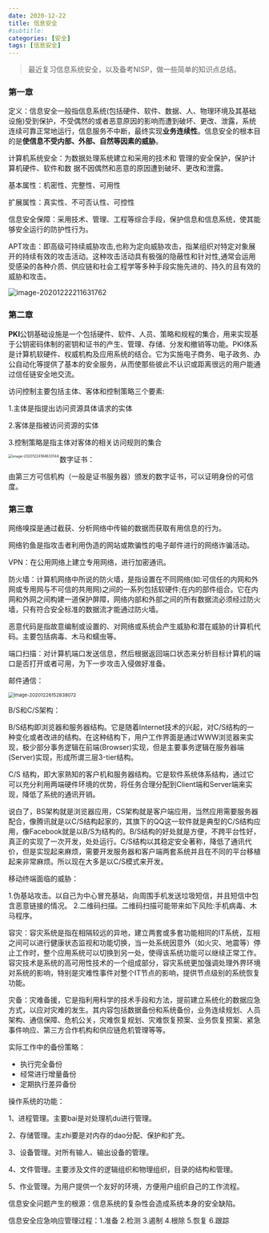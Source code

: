 ```yaml
---
date: 2020-12-22
title: 信息安全
#subtitle: 
categories: [安全]
tags: [信息安全]
---
```


> 最近复习信息系统安全，以及备考NISP，做一些简单的知识点总结。

### 第一章

定义：信息安全一般指信息系统(包括硬件、软件、数据、人、物理环境及其基础设施)受到保护，不受偶然的或者恶意原因的影响而遭到破坏、更改、泄露，系统连续可靠正常地运行，信息服务不中断，最终实现**业务连续性**。信息安全的根本目的是**使信息不受内部、外部、自然等因素的威胁**。

计算机系统安全：为数据处理系统建立和采用的技术和 管理的安全保护，保护计算机硬件、软件和数 据不因偶然和恶意的原因遭到破坏、更改和泄露。

基本属性：机密性、完整性、可用性

扩展属性：真实性、不可否认性、可控性

信息安全保障：采用技术、管理、工程等综合手段，保护信息和信息系统，使其能够安全运行的防护性行为。

APT攻击：即高级可持续威胁攻击,也称为定向威胁攻击，指某组织对特定对象展开的持续有效的攻击活动。这种攻击活动具有极强的隐蔽性和针对性,通常会运用受感染的各种介质、供应链和社会工程学等多种手段实施先进的、持久的且有效的威胁和攻击。

![image-20201222211631762](https://i.loli.net/2020/12/22/v621q4hcsdYkXJQ.png)



### 第二章

**PKI**公钥基础设施是一个包括硬件、软件、人员、策略和规程的集合，用来实现基于公钥密码体制的密钥和证书的产生、管理、存储、分发和撤销等功能。PKI体系是计算机软硬件、权威机构及应用系统的结合。它为实施电子商务、电子政务、办公自动化等提供了基本的安全服务，从而使那些彼此不认识或距离很远的用户能通过信任链安全地交流。

访问控制主要包括主体、客体和控制策略三个要素:

1.主体是指提出访问资源具体请求的实体

2.客体是指被访问资源的实体

3.控制策略是指主体对客体的相关访问规则的集合

<img src="https://i.loli.net/2020/12/24/WSo3ne9d4KDHquL.png" alt="image-20201224184633144" style="zoom: 50%;" div align="left"/>

数字证书：

由第三方可信机构（一般是证书服务器）颁发的数字证书，可以证明身份的可信度。

### 第三章

网络嗅探是通过截获、分析网络中传输的数据而获取有用信息的行为。

网络钓鱼是指攻击者利用伪造的网站或欺骗性的电子邮件进行的网络诈骗活动。

VPN：在公用网络上建立专用网络，进行加密通讯。

防火墙：计算机网络中所说的防火墙，是指设置在不同网络(如:可信任的内网和外网或专用网与不可信的共用网)之间的一系列包括软硬件;在内的部件组合。它在内网和外网之间构建一道保护屏障，网络内部和外部之间的所有数据流必须经过防火墙，只有符合安全标准的数据流才能通过防火墙。

恶意代码是指故意编制或设置的、对网络或系统会产生威胁和潜在威胁的计算机代码。主要包括病毒、木马和蠕虫等。

端口扫描：对计算机端口发送信息，然后根据返回端口状态来分析目标计算机的端口是否打开或者可用，为下一步攻击入侵做好准备。

邮件通信：

<img src="https://i.loli.net/2020/12/26/vO2EBYpTfPJcZDS.png" alt="image-20201226152838072" style="zoom: 67%;" />

   

B/S和C/S架构：

B/S结构即浏览器和服务器结构。它是随着Internet技术的兴起，对C/S结构的一种变化或者改进的结构。在这种结构下，用户工作界面是通过WWW浏览器来实现，极少部分事务逻辑在前端(Browser)实现，但是主要事务逻辑在服务器端(Server)实现，形成所谓三层3-tier结构。

C/S 结构，即大家熟知的客户机和服务器结构。它是软件系统体系结构，通过它可以充分利用两端硬件环境的优势，将任务合理分配到Client端和Server端来实现，降低了系统的通讯开销。

 说白了，BS架构就是浏览器应用，CS架构就是客户端应用，当然应用需要服务器配合，像腾讯就是以C/S结构起家的，其旗下的QQ这一软件就是典型的C/S结构应用，像Facebook就是以B/S为结构的。B/S结构的好处就是方便，不跨平台性好，真正的实现了一次开发，处处运行。C/S结构以其稳定安全著称，降低了通讯代价，但是实现起来麻烦，需要开发服务器和客户端两套系统并且在不同的平台移植起来非常麻烦。所以现在大多是以C/S模式来开发。

移动终端面临的威胁：

1.伪基站攻击。以自己为中心冒充基站，向周围手机发送垃圾短信，并且短信中包含恶意链接的情况。
2.二维码扫描。二维码扫描可能带来如下风险:手机病毒、木马程序。

容灾：容灾系统是指在相隔较远的异地，建立两套或多套功能相同的IT系统，互相之间可以进行健康状态监视和功能切换，当一处系统因意外（如火灾、地震等）停止工作时，整个应用系统可以切换到另一处，使得该系统功能可以继续正常工作。容灾技术是系统的高可用性技术的一个组成部分，容灾系统更加强调处理外界环境对系统的影响，特别是灾难性事件对整个IT节点的影响，提供节点级别的系统恢复功能。

灾备：灾难备援，它是指利用科学的技术手段和方法，提前建立系统化的数据应急方式，以应对灾难的发生。其内容包括数据备份和系统备份，业务连续规划、人员架构、通信保障、危机公关，灾难恢复规划、灾难恢复预案、业务恢复预案、紧急事件响应、第三方合作机构和供应链危机管理等等。

实际工作中的备份策略：

* 执行完全备份
* 经常进行增量备份
* 定期执行差异备份



操作系统的功能：

1、进程管理。主要bai是对处理机du进行管理。    

2、存储管理。主zhi要是对内存的dao分配、保护和扩充。    

3、设备管理。对所有输人、输出设备的管理。   

4、文件管理。主要涉及文件的逻辑组织和物理组织，目录的结构和管理。  

5、作业管理。为用户提供一个友好的环境，方便用户组织自己的工作流程。  



信息安全问题产生的根源：信息系统的复杂性会造成系统本身的安全缺陷。

信息安全应急响应管理过程：1.准备 2.检测 3.遏制 4.根除 5.恢复 6.跟踪

